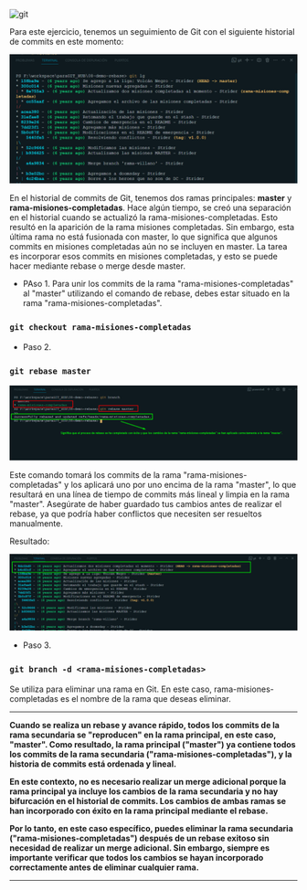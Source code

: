 ![git](https://git-scm.com/images/logos/1color-darkbg@2x.png)

Para este ejercicio, tenemos un seguimiento de Git con el siguiente historial de commits en este momento:

![inicio](/img/505_inicio.png)

En el historial de commits de Git, tenemos dos ramas principales: **master** y **rama-misiones-completadas**. Hace algún tiempo, se creó una separación en el historial cuando se actualizó la rama-misiones-completadas. Esto resultó en la aparición de la rama misiones completadas. Sin embargo, esta última rama no está fusionada con master, lo que significa que algunos commits en misiones completadas aún no se incluyen en master. La tarea es incorporar esos commits en misiones completadas, y esto se puede hacer mediante rebase o merge desde master.

* PAso 1.
Para unir los commits de la rama "rama-misiones-completadas" al "master" utilizando el comando de rebase, debes estar situado en la rama "rama-misiones-completadas". 

### `git checkout rama-misiones-completadas`

* Paso 2.
### `git rebase master`

![git rebase](/img/505_git-rebase.png)

Este comando tomará los commits de la rama "rama-misiones-completadas" y los aplicará uno por uno encima de la rama "master", lo que resultará en una línea de tiempo de commits más lineal y limpia en la rama "master". Asegúrate de haber guardado tus cambios antes de realizar el rebase, ya que podría haber conflictos que necesiten ser resueltos manualmente.

Resultado:

![resuktado](/img/505_resultado-rebasepng.png)

* Paso 3.

### `git branch -d <rama-misiones-completadas>`

Se utiliza para eliminar una rama en Git. En este caso, rama-misiones-completadas es el nombre de la rama que deseas eliminar.

***
**Cuando se realiza un rebase y avance rápido, todos los commits de la rama secundaria se "reproducen" en la rama principal, en este caso, "master". Como resultado, la rama principal ("master") ya contiene todos los commits de la rama secundaria ("rama-misiones-completadas"), y la historia de commits está ordenada y lineal.**

**En este contexto, no es necesario realizar un merge adicional porque la rama principal ya incluye los cambios de la rama secundaria y no hay bifurcación en el historial de commits. Los cambios de ambas ramas se han incorporado con éxito en la rama principal mediante el rebase.**

**Por lo tanto, en este caso específico, puedes eliminar la rama secundaria ("rama-misiones-completadas") después de un rebase exitoso sin necesidad de realizar un merge adicional. Sin embargo, siempre es importante verificar que todos los cambios se hayan incorporado correctamente antes de eliminar cualquier rama.**
***

